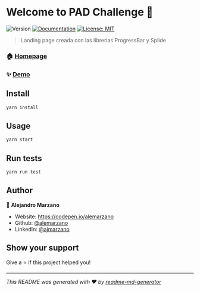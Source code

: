 # Welcome to PAD Challenge 👋
![Version](https://img.shields.io/badge/version-1.0.0-blue.svg?cacheSeconds=2592000)
[![Documentation](https://img.shields.io/badge/documentation-yes-brightgreen.svg)](https://progressbarjs.readthedocs.io/en/latest/)
[![License: MIT](https://img.shields.io/badge/License-MIT-yellow.svg)](#)

> Landing page creada con las librerias ProgressBar y Splide

### 🏠 [Homepage](https://pda-challenge-alemarzano.netlify.app/)

### ✨ [Demo](https://pda-challenge-alemarzano.netlify.app/)

## Install

```sh
yarn install
```

## Usage

```sh
yarn start
```

## Run tests

```sh
yarn run test
```

## Author

👤 **Alejandro Marzano**

* Website: https://codepen.io/alemarzano
* Github: [@alemarzano](https://github.com/alemarzano)
* LinkedIn: [@ajmarzano](https://linkedin.com/in/ajmarzano)

## Show your support

Give a ⭐️ if this project helped you!


***
_This README was generated with ❤️ by [readme-md-generator](https://github.com/kefranabg/readme-md-generator)_